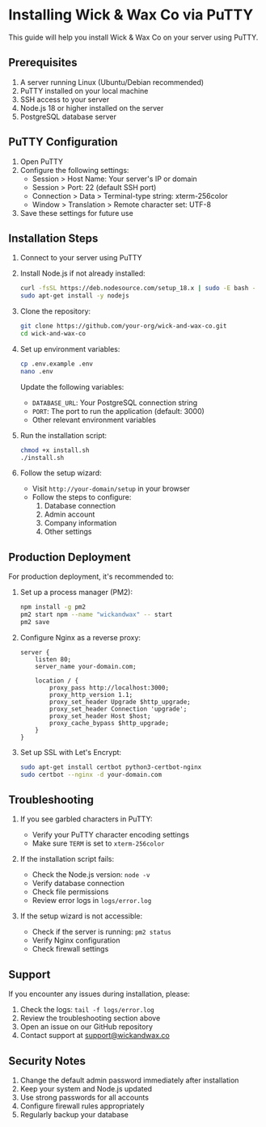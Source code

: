 # Installing Wick & Wax Co via PuTTY

This guide will help you install Wick & Wax Co on your server using PuTTY.

## Prerequisites

1. A server running Linux (Ubuntu/Debian recommended)
2. PuTTY installed on your local machine
3. SSH access to your server
4. Node.js 18 or higher installed on the server
5. PostgreSQL database server

## PuTTY Configuration

1. Open PuTTY
2. Configure the following settings:
   - Session > Host Name: Your server's IP or domain
   - Session > Port: 22 (default SSH port)
   - Connection > Data > Terminal-type string: xterm-256color
   - Window > Translation > Remote character set: UTF-8
3. Save these settings for future use

## Installation Steps

1. Connect to your server using PuTTY

2. Install Node.js if not already installed:
   ```bash
   curl -fsSL https://deb.nodesource.com/setup_18.x | sudo -E bash -
   sudo apt-get install -y nodejs
   ```

3. Clone the repository:
   ```bash
   git clone https://github.com/your-org/wick-and-wax-co.git
   cd wick-and-wax-co
   ```

4. Set up environment variables:
   ```bash
   cp .env.example .env
   nano .env
   ```
   Update the following variables:
   - `DATABASE_URL`: Your PostgreSQL connection string
   - `PORT`: The port to run the application (default: 3000)
   - Other relevant environment variables

5. Run the installation script:
   ```bash
   chmod +x install.sh
   ./install.sh
   ```

6. Follow the setup wizard:
   - Visit `http://your-domain/setup` in your browser
   - Follow the steps to configure:
     1. Database connection
     2. Admin account
     3. Company information
     4. Other settings

## Production Deployment

For production deployment, it's recommended to:

1. Set up a process manager (PM2):
   ```bash
   npm install -g pm2
   pm2 start npm --name "wickandwax" -- start
   pm2 save
   ```

2. Configure Nginx as a reverse proxy:
   ```nginx
   server {
       listen 80;
       server_name your-domain.com;

       location / {
           proxy_pass http://localhost:3000;
           proxy_http_version 1.1;
           proxy_set_header Upgrade $http_upgrade;
           proxy_set_header Connection 'upgrade';
           proxy_set_header Host $host;
           proxy_cache_bypass $http_upgrade;
       }
   }
   ```

3. Set up SSL with Let's Encrypt:
   ```bash
   sudo apt-get install certbot python3-certbot-nginx
   sudo certbot --nginx -d your-domain.com
   ```

## Troubleshooting

1. If you see garbled characters in PuTTY:
   - Verify your PuTTY character encoding settings
   - Make sure `TERM` is set to `xterm-256color`

2. If the installation script fails:
   - Check the Node.js version: `node -v`
   - Verify database connection
   - Check file permissions
   - Review error logs in `logs/error.log`

3. If the setup wizard is not accessible:
   - Check if the server is running: `pm2 status`
   - Verify Nginx configuration
   - Check firewall settings

## Support

If you encounter any issues during installation, please:

1. Check the logs: `tail -f logs/error.log`
2. Review the troubleshooting section above
3. Open an issue on our GitHub repository
4. Contact support at support@wickandwax.co

## Security Notes

1. Change the default admin password immediately after installation
2. Keep your system and Node.js updated
3. Use strong passwords for all accounts
4. Configure firewall rules appropriately
5. Regularly backup your database
